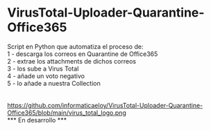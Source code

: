 # VirusTotal-Uploader-Quarantine-Office365
Script en Python que automatiza el proceso de:<br>
1 - descarga los correos en Quarantine de Office365<br>
2 - extrae los attachments de dichos correos<br>
3 - los sube a Virus Total<br>
4 - añade un voto negativo<br>
5 - lo añade a nuestra Collection<br>
<br><br>
https://github.com/informaticaeloy/VirusTotal-Uploader-Quarantine-Office365/blob/main/virus_total_logo.png
<br>
*** En desarrollo ***

